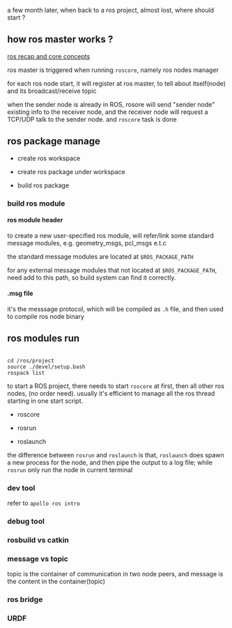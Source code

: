 
a few month later, when back to a ros project, almost lost, where should start ?


## how ros master works ?

[ros recap and core concepts](https://zhuanlan.zhihu.com/p/67442943)

ros master is triggered when running `roscore`, namely ros nodes manager

for each ros node start, it will register at ros master, to tell about itself(node) and its broadcast/receive topic

when the sender node is already in ROS, rosore will send "sender node" existing info to the receiver node, and the receiver node will request a TCP/UDP talk to the sender node. and `roscore` task is done 



## ros package manage

* create ros workspace 

* create ros package under workspace 

* build ros package

### build ros module 

#### ros module header 

to create a new user-specified ros module, will refer/link some standard message modules, e.g. geometry_msgs, pcl_msgs e.t.c

the standard message modules are located at `$ROS_PACKAGE_PATH`

for any external message modules that not located at `$ROS_PACKAGE_PATH`, need add to this path, so build system can find it correctly.

#### .msg file

it's the messsage protocol, which will be compiled as `.h` file, and then used to compile ros node binary


## ros modules run

```shell

cd /ros/project 
source ./devel/setup.bash
rospack list 

```

to start a ROS project, there needs to start `roscore` at first, then all other ros nodes, (no order need). usually it's efficient to manage all the ros thread starting in one start script. 


* roscore 

* rosrun 

* roslaunch

the difference between `rosrun` and `roslaunch` is that,  `roslaunch` does spawn a new process for the node, and then pipe the output to a log file; while `rosrun` only run the node in current terminal 


### dev tool

refer to `apollo ros intro`
### debug tool

### rosbuild vs catkin 

### message vs topic 

topic is the container of communication in two node peers, and message is the content in the container(topic)


### ros bridge


### URDF











